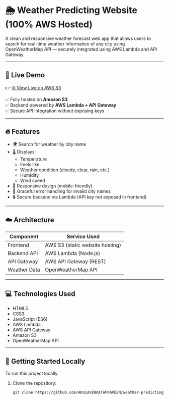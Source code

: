 # 🌦️ Weather Predicting Website (100% AWS Hosted)

A clean and responsive weather forecast web app that allows users to search for real-time weather information of any city using OpenWeatherMap API — securely integrated using AWS Lambda and API Gateway.

---

## 🔗 Live Demo

👉 [🌐 View Live on AWS S3](http://weather-app-praveen.s3-website.ap-south-1.amazonaws.com)

✅ Fully hosted on **Amazon S3**  
✅ Backend powered by **AWS Lambda + API Gateway**  
✅ Secure API integration without exposing keys

---

## 🔥 Features

- 🌍 Search for weather by city name
- 🌡️ Displays:
  - Temperature
  - Feels like
  - Weather condition (cloudy, clear, rain, etc.)
  - Humidity
  - Wind speed
- 📱 Responsive design (mobile-friendly)
- 🚫 Graceful error handling for invalid city names
- 🔒 Secure backend via Lambda (API key not exposed in frontend)

---

## ☁️ Architecture

| Component    | Service Used         |
|--------------|----------------------|
| Frontend     | AWS S3 (static website hosting) |
| Backend API  | AWS Lambda (Node.js) |
| API Gateway  | AWS API Gateway (REST) |
| Weather Data | OpenWeatherMap API   |

---

## 💻 Technologies Used

- HTML5
- CSS3
- JavaScript (ES6)
- AWS Lambda
- AWS API Gateway
- Amazon S3
- OpenWeatherMap API

---

## 🚀 Getting Started Locally

To run this project locally:

1. Clone the repository:
   ```bash
   git clone https://github.com/AKULAVENKATAPRAVEEN/weather-predicting-website.git
